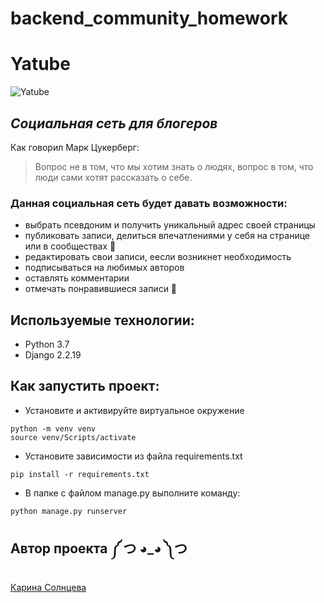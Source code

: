 # backend_community_homework
# Yatube
![Yatube](https://blogger.googleusercontent.com/img/a/AVvXsEiEETHLd5rBb04YhKUlu_zhQiHd12xRQQbxn3z916wba8XxGexQ4J7Cdlj0Lma38MHeu-G55vIey7t3y7X1f2mc1xuDk_UsY3VMn5Fw38sEURzHhMzV5e5htb6ONIegP3eevcpkjejwez6Zci9VCUBaZPR7u3F7MnCdsQhY6DThcXwTXluqMoE2CBXFQA=w640-h350)
## _Социальная сеть для блогеров_


Как говорил Марк Цукерберг: 
> Вопрос не в том, что мы хотим знать о людях, 
> вопрос в том, что люди сами хотят рассказать о себе.

### Данная социальная сеть будет давать **возможности**:
- выбрать псевдоним и получить уникальный адрес своей страницы 
- публиковать записи, делиться впечатлениями у себя на странице или в сообществах 📝 
- редактировать свои записи, еесли возникнет необходимость
- подписываться на любимых авторов 
- оставлять комментарии
- отмечать понравившиеся записи 💖

## Используемые технологии:
- Python 3.7
- Django 2.2.19

## Как запустить проект:
- Установите и активируйте виртуальное окружение
```
python -m venv venv
source venv/Scripts/activate
``` 
- Установите зависимости из файла requirements.txt
```
pip install -r requirements.txt
``` 
- В папке с файлом manage.py выполните команду:
```
python manage.py runserver
```
## Автор проекта ༼ つ ◕_◕ ༽つ
[Карина Солнцева](https://vk.com/shapendus)  
